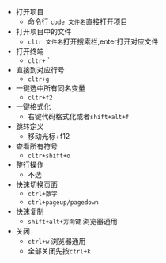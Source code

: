- 打开项目
    - 命令行 `code 文件名`直接打开项目
- 打开项目中的文件
  - `cltr 文件名`打开搜索栏,enter打开对应文件
- 打开终端
  - `cltr+` `
- 直接到对应行号
  - `cltr+g`
- 一键选中所有同名变量
  - `cltr+f2`
- 一键格式化
  - 右键代码格式化或者`shift+alt+f`
- 跳转定义
  - 移动光标+f12
- 查看所有符号
  - `cltr+shift+o`
- 整行操作
  - 不选
- 快速切换页面
  - `ctrl+数字`
  - `ctrl+pageup/pagedown`
- 快速复制
  - `shift+alt+方向键` 浏览器通用
- 关闭
  - `ctrl+w`  浏览器通用
  - 全部关闭先按`ctrl+k`